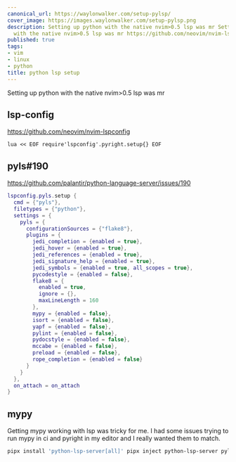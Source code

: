 ```yaml
---
canonical_url: https://waylonwalker.com/setup-pylsp/
cover_image: https://images.waylonwalker.com/setup-pylsp.png
description: Setting up python with the native nvim>0.5 lsp was mr Setting up python
  with the native nvim>0.5 lsp was mr https://github.com/neovim/nvim-lspconfig https://git
published: true
tags:
- vim
- linux
- python
title: python lsp setup
---
```


Setting up python with the native nvim>0.5 lsp was mr


## lsp-config

https://github.com/neovim/nvim-lspconfig

``` vim
lua << EOF require'lspconfig'.pyright.setup{} EOF
```

## pyls#190

https://github.com/palantir/python-language-server/issues/190

``` lua
lspconfig.pyls.setup {
  cmd = {"pyls"},
  filetypes = {"python"},
  settings = {
    pyls = {
      configurationSources = {"flake8"},
      plugins = {
        jedi_completion = {enabled = true},
        jedi_hover = {enabled = true},
        jedi_references = {enabled = true},
        jedi_signature_help = {enabled = true},
        jedi_symbols = {enabled = true, all_scopes = true},
        pycodestyle = {enabled = false},
        flake8 = {
          enabled = true,
          ignore = {},
          maxLineLength = 160
        },
        mypy = {enabled = false},
        isort = {enabled = false},
        yapf = {enabled = false},
        pylint = {enabled = false},
        pydocstyle = {enabled = false},
        mccabe = {enabled = false},
        preload = {enabled = false},
        rope_completion = {enabled = false}
      }
    }
  },
  on_attach = on_attach
}
```


## mypy

Getting mypy working with lsp was tricky for me.  I had some issues trying to run mypy in ci and pyright in my editor and I really wanted them to match.

``` bash
pipx install 'python-lsp-server[all]' pipx inject python-lsp-server pylsp-mypy
```